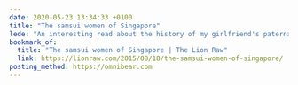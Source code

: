 ```yaml
---
date: 2020-05-23 13:34:33 +0100
title: "The samsui women of Singapore"
lede: "An interesting read about the history of my girlfriend's paternal grandmother, detailing the lives of women who immigrated to Singapore."
bookmark_of:
  title: "The samsui women of Singapore | The Lion Raw"
  link: https://lionraw.com/2015/08/18/the-samsui-women-of-singapore/
posting_method: https://omnibear.com
---
```



